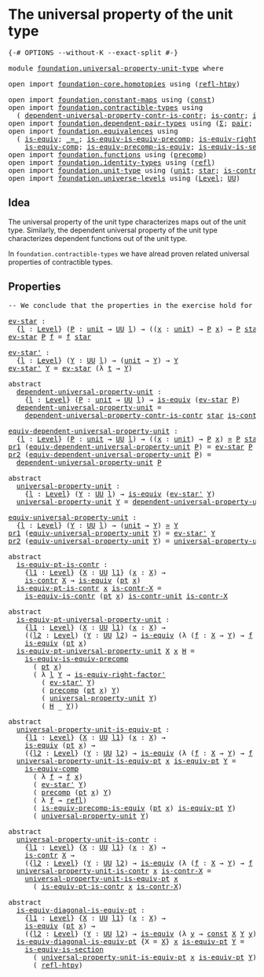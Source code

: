 # The universal property of the unit type

<pre class="Agda"><a id="52" class="Symbol">{-#</a> <a id="56" class="Keyword">OPTIONS</a> <a id="64" class="Pragma">--without-K</a> <a id="76" class="Pragma">--exact-split</a> <a id="90" class="Symbol">#-}</a>

<a id="95" class="Keyword">module</a> <a id="102" href="foundation.universal-property-unit-type.html" class="Module">foundation.universal-property-unit-type</a> <a id="142" class="Keyword">where</a>

<a id="149" class="Keyword">open</a> <a id="154" class="Keyword">import</a> <a id="161" href="foundation-core.homotopies.html" class="Module">foundation-core.homotopies</a> <a id="188" class="Keyword">using</a> <a id="194" class="Symbol">(</a><a id="195" href="foundation-core.homotopies.html#710" class="Function">refl-htpy</a><a id="204" class="Symbol">)</a>

<a id="207" class="Keyword">open</a> <a id="212" class="Keyword">import</a> <a id="219" href="foundation.constant-maps.html" class="Module">foundation.constant-maps</a> <a id="244" class="Keyword">using</a> <a id="250" class="Symbol">(</a><a id="251" href="foundation-core.constant-maps.html#203" class="Function">const</a><a id="256" class="Symbol">)</a>
<a id="258" class="Keyword">open</a> <a id="263" class="Keyword">import</a> <a id="270" href="foundation.contractible-types.html" class="Module">foundation.contractible-types</a> <a id="300" class="Keyword">using</a>
  <a id="308" class="Symbol">(</a> <a id="310" href="foundation.contractible-types.html#3863" class="Function">dependent-universal-property-contr-is-contr</a><a id="353" class="Symbol">;</a> <a id="355" href="foundation-core.contractible-types.html#992" class="Function">is-contr</a><a id="363" class="Symbol">;</a> <a id="365" href="foundation-core.contractible-types.html#4040" class="Function">is-equiv-is-contr</a><a id="382" class="Symbol">)</a>
<a id="384" class="Keyword">open</a> <a id="389" class="Keyword">import</a> <a id="396" href="foundation.dependent-pair-types.html" class="Module">foundation.dependent-pair-types</a> <a id="428" class="Keyword">using</a> <a id="434" class="Symbol">(</a><a id="435" href="foundation-core.dependent-pair-types.html#502" class="Record">Σ</a><a id="436" class="Symbol">;</a> <a id="438" href="foundation-core.dependent-pair-types.html#575" class="InductiveConstructor">pair</a><a id="442" class="Symbol">;</a> <a id="444" href="foundation-core.dependent-pair-types.html#592" class="Field">pr1</a><a id="447" class="Symbol">;</a> <a id="449" href="foundation-core.dependent-pair-types.html#604" class="Field">pr2</a><a id="452" class="Symbol">)</a>
<a id="454" class="Keyword">open</a> <a id="459" class="Keyword">import</a> <a id="466" href="foundation.equivalences.html" class="Module">foundation.equivalences</a> <a id="490" class="Keyword">using</a>
  <a id="498" class="Symbol">(</a> <a id="500" href="foundation-core.equivalences.html#1542" class="Function">is-equiv</a><a id="508" class="Symbol">;</a> <a id="510" href="foundation-core.equivalences.html#1607" class="Function Operator">_≃_</a><a id="513" class="Symbol">;</a> <a id="515" href="foundation.equivalences.html#9571" class="Function">is-equiv-is-equiv-precomp</a><a id="540" class="Symbol">;</a> <a id="542" href="foundation-core.equivalences.html#9634" class="Function">is-equiv-right-factor&#39;</a><a id="564" class="Symbol">;</a>
    <a id="570" href="foundation-core.equivalences.html#7183" class="Function">is-equiv-comp</a><a id="583" class="Symbol">;</a> <a id="585" href="foundation.equivalences.html#7869" class="Function">is-equiv-precomp-is-equiv</a><a id="610" class="Symbol">;</a> <a id="612" href="foundation-core.equivalences.html#11901" class="Function">is-equiv-is-section</a><a id="631" class="Symbol">)</a>
<a id="633" class="Keyword">open</a> <a id="638" class="Keyword">import</a> <a id="645" href="foundation.functions.html" class="Module">foundation.functions</a> <a id="666" class="Keyword">using</a> <a id="672" class="Symbol">(</a><a id="673" href="foundation-core.functions.html#925" class="Function">precomp</a><a id="680" class="Symbol">)</a>
<a id="682" class="Keyword">open</a> <a id="687" class="Keyword">import</a> <a id="694" href="foundation.identity-types.html" class="Module">foundation.identity-types</a> <a id="720" class="Keyword">using</a> <a id="726" class="Symbol">(</a><a id="727" href="foundation-core.identity-types.html#694" class="InductiveConstructor">refl</a><a id="731" class="Symbol">)</a>
<a id="733" class="Keyword">open</a> <a id="738" class="Keyword">import</a> <a id="745" href="foundation.unit-type.html" class="Module">foundation.unit-type</a> <a id="766" class="Keyword">using</a> <a id="772" class="Symbol">(</a><a id="773" href="foundation.unit-type.html#1075" class="Datatype">unit</a><a id="777" class="Symbol">;</a> <a id="779" href="foundation.unit-type.html#1099" class="InductiveConstructor">star</a><a id="783" class="Symbol">;</a> <a id="785" href="foundation.unit-type.html#2015" class="Function">is-contr-unit</a><a id="798" class="Symbol">;</a> <a id="800" href="foundation.unit-type.html#1589" class="Function">pt</a><a id="802" class="Symbol">)</a>
<a id="804" class="Keyword">open</a> <a id="809" class="Keyword">import</a> <a id="816" href="foundation.universe-levels.html" class="Module">foundation.universe-levels</a> <a id="843" class="Keyword">using</a> <a id="849" class="Symbol">(</a><a id="850" href="Agda.Primitive.html#597" class="Postulate">Level</a><a id="855" class="Symbol">;</a> <a id="857" href="foundation-core.universe-levels.html#222" class="Primitive">UU</a><a id="859" class="Symbol">)</a>
</pre>
## Idea

The universal property of the unit type characterizes maps out of the unit type. Similarly, the dependent universal property of the unit type characterizes dependent functions out of the unit type.

In `foundation.contractible-types` we have alread proven related universal properties of contractible types.

## Properties

<pre class="Agda"><a id="1207" class="Comment">-- We conclude that the properties in the exercise hold for the unit type</a>

<a id="ev-star"></a><a id="1282" href="foundation.universal-property-unit-type.html#1282" class="Function">ev-star</a> <a id="1290" class="Symbol">:</a>
  <a id="1294" class="Symbol">{</a><a id="1295" href="foundation.universal-property-unit-type.html#1295" class="Bound">l</a> <a id="1297" class="Symbol">:</a> <a id="1299" href="Agda.Primitive.html#597" class="Postulate">Level</a><a id="1304" class="Symbol">}</a> <a id="1306" class="Symbol">(</a><a id="1307" href="foundation.universal-property-unit-type.html#1307" class="Bound">P</a> <a id="1309" class="Symbol">:</a> <a id="1311" href="foundation.unit-type.html#1075" class="Datatype">unit</a> <a id="1316" class="Symbol">→</a> <a id="1318" href="foundation-core.universe-levels.html#222" class="Primitive">UU</a> <a id="1321" href="foundation.universal-property-unit-type.html#1295" class="Bound">l</a><a id="1322" class="Symbol">)</a> <a id="1324" class="Symbol">→</a> <a id="1326" class="Symbol">((</a><a id="1328" href="foundation.universal-property-unit-type.html#1328" class="Bound">x</a> <a id="1330" class="Symbol">:</a> <a id="1332" href="foundation.unit-type.html#1075" class="Datatype">unit</a><a id="1336" class="Symbol">)</a> <a id="1338" class="Symbol">→</a> <a id="1340" href="foundation.universal-property-unit-type.html#1307" class="Bound">P</a> <a id="1342" href="foundation.universal-property-unit-type.html#1328" class="Bound">x</a><a id="1343" class="Symbol">)</a> <a id="1345" class="Symbol">→</a> <a id="1347" href="foundation.universal-property-unit-type.html#1307" class="Bound">P</a> <a id="1349" href="foundation.unit-type.html#1099" class="InductiveConstructor">star</a>
<a id="1354" href="foundation.universal-property-unit-type.html#1282" class="Function">ev-star</a> <a id="1362" href="foundation.universal-property-unit-type.html#1362" class="Bound">P</a> <a id="1364" href="foundation.universal-property-unit-type.html#1364" class="Bound">f</a> <a id="1366" class="Symbol">=</a> <a id="1368" href="foundation.universal-property-unit-type.html#1364" class="Bound">f</a> <a id="1370" href="foundation.unit-type.html#1099" class="InductiveConstructor">star</a>

<a id="ev-star&#39;"></a><a id="1376" href="foundation.universal-property-unit-type.html#1376" class="Function">ev-star&#39;</a> <a id="1385" class="Symbol">:</a>
  <a id="1389" class="Symbol">{</a><a id="1390" href="foundation.universal-property-unit-type.html#1390" class="Bound">l</a> <a id="1392" class="Symbol">:</a> <a id="1394" href="Agda.Primitive.html#597" class="Postulate">Level</a><a id="1399" class="Symbol">}</a> <a id="1401" class="Symbol">(</a><a id="1402" href="foundation.universal-property-unit-type.html#1402" class="Bound">Y</a> <a id="1404" class="Symbol">:</a> <a id="1406" href="foundation-core.universe-levels.html#222" class="Primitive">UU</a> <a id="1409" href="foundation.universal-property-unit-type.html#1390" class="Bound">l</a><a id="1410" class="Symbol">)</a> <a id="1412" class="Symbol">→</a> <a id="1414" class="Symbol">(</a><a id="1415" href="foundation.unit-type.html#1075" class="Datatype">unit</a> <a id="1420" class="Symbol">→</a> <a id="1422" href="foundation.universal-property-unit-type.html#1402" class="Bound">Y</a><a id="1423" class="Symbol">)</a> <a id="1425" class="Symbol">→</a> <a id="1427" href="foundation.universal-property-unit-type.html#1402" class="Bound">Y</a>
<a id="1429" href="foundation.universal-property-unit-type.html#1376" class="Function">ev-star&#39;</a> <a id="1438" href="foundation.universal-property-unit-type.html#1438" class="Bound">Y</a> <a id="1440" class="Symbol">=</a> <a id="1442" href="foundation.universal-property-unit-type.html#1282" class="Function">ev-star</a> <a id="1450" class="Symbol">(λ</a> <a id="1453" href="foundation.universal-property-unit-type.html#1453" class="Bound">t</a> <a id="1455" class="Symbol">→</a> <a id="1457" href="foundation.universal-property-unit-type.html#1438" class="Bound">Y</a><a id="1458" class="Symbol">)</a>

<a id="1461" class="Keyword">abstract</a>
  <a id="dependent-universal-property-unit"></a><a id="1472" href="foundation.universal-property-unit-type.html#1472" class="Function">dependent-universal-property-unit</a> <a id="1506" class="Symbol">:</a>
    <a id="1512" class="Symbol">{</a><a id="1513" href="foundation.universal-property-unit-type.html#1513" class="Bound">l</a> <a id="1515" class="Symbol">:</a> <a id="1517" href="Agda.Primitive.html#597" class="Postulate">Level</a><a id="1522" class="Symbol">}</a> <a id="1524" class="Symbol">(</a><a id="1525" href="foundation.universal-property-unit-type.html#1525" class="Bound">P</a> <a id="1527" class="Symbol">:</a> <a id="1529" href="foundation.unit-type.html#1075" class="Datatype">unit</a> <a id="1534" class="Symbol">→</a> <a id="1536" href="foundation-core.universe-levels.html#222" class="Primitive">UU</a> <a id="1539" href="foundation.universal-property-unit-type.html#1513" class="Bound">l</a><a id="1540" class="Symbol">)</a> <a id="1542" class="Symbol">→</a> <a id="1544" href="foundation-core.equivalences.html#1542" class="Function">is-equiv</a> <a id="1553" class="Symbol">(</a><a id="1554" href="foundation.universal-property-unit-type.html#1282" class="Function">ev-star</a> <a id="1562" href="foundation.universal-property-unit-type.html#1525" class="Bound">P</a><a id="1563" class="Symbol">)</a>
  <a id="1567" href="foundation.universal-property-unit-type.html#1472" class="Function">dependent-universal-property-unit</a> <a id="1601" class="Symbol">=</a>
    <a id="1607" href="foundation.contractible-types.html#3863" class="Function">dependent-universal-property-contr-is-contr</a> <a id="1651" href="foundation.unit-type.html#1099" class="InductiveConstructor">star</a> <a id="1656" href="foundation.unit-type.html#2015" class="Function">is-contr-unit</a>

<a id="equiv-dependent-universal-property-unit"></a><a id="1671" href="foundation.universal-property-unit-type.html#1671" class="Function">equiv-dependent-universal-property-unit</a> <a id="1711" class="Symbol">:</a>
  <a id="1715" class="Symbol">{</a><a id="1716" href="foundation.universal-property-unit-type.html#1716" class="Bound">l</a> <a id="1718" class="Symbol">:</a> <a id="1720" href="Agda.Primitive.html#597" class="Postulate">Level</a><a id="1725" class="Symbol">}</a> <a id="1727" class="Symbol">(</a><a id="1728" href="foundation.universal-property-unit-type.html#1728" class="Bound">P</a> <a id="1730" class="Symbol">:</a> <a id="1732" href="foundation.unit-type.html#1075" class="Datatype">unit</a> <a id="1737" class="Symbol">→</a> <a id="1739" href="foundation-core.universe-levels.html#222" class="Primitive">UU</a> <a id="1742" href="foundation.universal-property-unit-type.html#1716" class="Bound">l</a><a id="1743" class="Symbol">)</a> <a id="1745" class="Symbol">→</a> <a id="1747" class="Symbol">((</a><a id="1749" href="foundation.universal-property-unit-type.html#1749" class="Bound">x</a> <a id="1751" class="Symbol">:</a> <a id="1753" href="foundation.unit-type.html#1075" class="Datatype">unit</a><a id="1757" class="Symbol">)</a> <a id="1759" class="Symbol">→</a> <a id="1761" href="foundation.universal-property-unit-type.html#1728" class="Bound">P</a> <a id="1763" href="foundation.universal-property-unit-type.html#1749" class="Bound">x</a><a id="1764" class="Symbol">)</a> <a id="1766" href="foundation-core.equivalences.html#1607" class="Function Operator">≃</a> <a id="1768" href="foundation.universal-property-unit-type.html#1728" class="Bound">P</a> <a id="1770" href="foundation.unit-type.html#1099" class="InductiveConstructor">star</a>
<a id="1775" href="foundation-core.dependent-pair-types.html#592" class="Field">pr1</a> <a id="1779" class="Symbol">(</a><a id="1780" href="foundation.universal-property-unit-type.html#1671" class="Function">equiv-dependent-universal-property-unit</a> <a id="1820" href="foundation.universal-property-unit-type.html#1820" class="Bound">P</a><a id="1821" class="Symbol">)</a> <a id="1823" class="Symbol">=</a> <a id="1825" href="foundation.universal-property-unit-type.html#1282" class="Function">ev-star</a> <a id="1833" href="foundation.universal-property-unit-type.html#1820" class="Bound">P</a>
<a id="1835" href="foundation-core.dependent-pair-types.html#604" class="Field">pr2</a> <a id="1839" class="Symbol">(</a><a id="1840" href="foundation.universal-property-unit-type.html#1671" class="Function">equiv-dependent-universal-property-unit</a> <a id="1880" href="foundation.universal-property-unit-type.html#1880" class="Bound">P</a><a id="1881" class="Symbol">)</a> <a id="1883" class="Symbol">=</a>
  <a id="1887" href="foundation.universal-property-unit-type.html#1472" class="Function">dependent-universal-property-unit</a> <a id="1921" href="foundation.universal-property-unit-type.html#1880" class="Bound">P</a>

<a id="1924" class="Keyword">abstract</a>
  <a id="universal-property-unit"></a><a id="1935" href="foundation.universal-property-unit-type.html#1935" class="Function">universal-property-unit</a> <a id="1959" class="Symbol">:</a>
    <a id="1965" class="Symbol">{</a><a id="1966" href="foundation.universal-property-unit-type.html#1966" class="Bound">l</a> <a id="1968" class="Symbol">:</a> <a id="1970" href="Agda.Primitive.html#597" class="Postulate">Level</a><a id="1975" class="Symbol">}</a> <a id="1977" class="Symbol">(</a><a id="1978" href="foundation.universal-property-unit-type.html#1978" class="Bound">Y</a> <a id="1980" class="Symbol">:</a> <a id="1982" href="foundation-core.universe-levels.html#222" class="Primitive">UU</a> <a id="1985" href="foundation.universal-property-unit-type.html#1966" class="Bound">l</a><a id="1986" class="Symbol">)</a> <a id="1988" class="Symbol">→</a> <a id="1990" href="foundation-core.equivalences.html#1542" class="Function">is-equiv</a> <a id="1999" class="Symbol">(</a><a id="2000" href="foundation.universal-property-unit-type.html#1376" class="Function">ev-star&#39;</a> <a id="2009" href="foundation.universal-property-unit-type.html#1978" class="Bound">Y</a><a id="2010" class="Symbol">)</a>
  <a id="2014" href="foundation.universal-property-unit-type.html#1935" class="Function">universal-property-unit</a> <a id="2038" href="foundation.universal-property-unit-type.html#2038" class="Bound">Y</a> <a id="2040" class="Symbol">=</a> <a id="2042" href="foundation.universal-property-unit-type.html#1472" class="Function">dependent-universal-property-unit</a> <a id="2076" class="Symbol">(λ</a> <a id="2079" href="foundation.universal-property-unit-type.html#2079" class="Bound">t</a> <a id="2081" class="Symbol">→</a> <a id="2083" href="foundation.universal-property-unit-type.html#2038" class="Bound">Y</a><a id="2084" class="Symbol">)</a>

<a id="equiv-universal-property-unit"></a><a id="2087" href="foundation.universal-property-unit-type.html#2087" class="Function">equiv-universal-property-unit</a> <a id="2117" class="Symbol">:</a>
  <a id="2121" class="Symbol">{</a><a id="2122" href="foundation.universal-property-unit-type.html#2122" class="Bound">l</a> <a id="2124" class="Symbol">:</a> <a id="2126" href="Agda.Primitive.html#597" class="Postulate">Level</a><a id="2131" class="Symbol">}</a> <a id="2133" class="Symbol">(</a><a id="2134" href="foundation.universal-property-unit-type.html#2134" class="Bound">Y</a> <a id="2136" class="Symbol">:</a> <a id="2138" href="foundation-core.universe-levels.html#222" class="Primitive">UU</a> <a id="2141" href="foundation.universal-property-unit-type.html#2122" class="Bound">l</a><a id="2142" class="Symbol">)</a> <a id="2144" class="Symbol">→</a> <a id="2146" class="Symbol">(</a><a id="2147" href="foundation.unit-type.html#1075" class="Datatype">unit</a> <a id="2152" class="Symbol">→</a> <a id="2154" href="foundation.universal-property-unit-type.html#2134" class="Bound">Y</a><a id="2155" class="Symbol">)</a> <a id="2157" href="foundation-core.equivalences.html#1607" class="Function Operator">≃</a> <a id="2159" href="foundation.universal-property-unit-type.html#2134" class="Bound">Y</a>
<a id="2161" href="foundation-core.dependent-pair-types.html#592" class="Field">pr1</a> <a id="2165" class="Symbol">(</a><a id="2166" href="foundation.universal-property-unit-type.html#2087" class="Function">equiv-universal-property-unit</a> <a id="2196" href="foundation.universal-property-unit-type.html#2196" class="Bound">Y</a><a id="2197" class="Symbol">)</a> <a id="2199" class="Symbol">=</a> <a id="2201" href="foundation.universal-property-unit-type.html#1376" class="Function">ev-star&#39;</a> <a id="2210" href="foundation.universal-property-unit-type.html#2196" class="Bound">Y</a>
<a id="2212" href="foundation-core.dependent-pair-types.html#604" class="Field">pr2</a> <a id="2216" class="Symbol">(</a><a id="2217" href="foundation.universal-property-unit-type.html#2087" class="Function">equiv-universal-property-unit</a> <a id="2247" href="foundation.universal-property-unit-type.html#2247" class="Bound">Y</a><a id="2248" class="Symbol">)</a> <a id="2250" class="Symbol">=</a> <a id="2252" href="foundation.universal-property-unit-type.html#1935" class="Function">universal-property-unit</a> <a id="2276" href="foundation.universal-property-unit-type.html#2247" class="Bound">Y</a>

<a id="2279" class="Keyword">abstract</a>
  <a id="is-equiv-pt-is-contr"></a><a id="2290" href="foundation.universal-property-unit-type.html#2290" class="Function">is-equiv-pt-is-contr</a> <a id="2311" class="Symbol">:</a>
    <a id="2317" class="Symbol">{</a><a id="2318" href="foundation.universal-property-unit-type.html#2318" class="Bound">l1</a> <a id="2321" class="Symbol">:</a> <a id="2323" href="Agda.Primitive.html#597" class="Postulate">Level</a><a id="2328" class="Symbol">}</a> <a id="2330" class="Symbol">{</a><a id="2331" href="foundation.universal-property-unit-type.html#2331" class="Bound">X</a> <a id="2333" class="Symbol">:</a> <a id="2335" href="foundation-core.universe-levels.html#222" class="Primitive">UU</a> <a id="2338" href="foundation.universal-property-unit-type.html#2318" class="Bound">l1</a><a id="2340" class="Symbol">}</a> <a id="2342" class="Symbol">(</a><a id="2343" href="foundation.universal-property-unit-type.html#2343" class="Bound">x</a> <a id="2345" class="Symbol">:</a> <a id="2347" href="foundation.universal-property-unit-type.html#2331" class="Bound">X</a><a id="2348" class="Symbol">)</a> <a id="2350" class="Symbol">→</a>
    <a id="2356" href="foundation-core.contractible-types.html#992" class="Function">is-contr</a> <a id="2365" href="foundation.universal-property-unit-type.html#2331" class="Bound">X</a> <a id="2367" class="Symbol">→</a> <a id="2369" href="foundation-core.equivalences.html#1542" class="Function">is-equiv</a> <a id="2378" class="Symbol">(</a><a id="2379" href="foundation.unit-type.html#1589" class="Function">pt</a> <a id="2382" href="foundation.universal-property-unit-type.html#2343" class="Bound">x</a><a id="2383" class="Symbol">)</a>
  <a id="2387" href="foundation.universal-property-unit-type.html#2290" class="Function">is-equiv-pt-is-contr</a> <a id="2408" href="foundation.universal-property-unit-type.html#2408" class="Bound">x</a> <a id="2410" href="foundation.universal-property-unit-type.html#2410" class="Bound">is-contr-X</a> <a id="2421" class="Symbol">=</a>
    <a id="2427" href="foundation-core.contractible-types.html#4040" class="Function">is-equiv-is-contr</a> <a id="2445" class="Symbol">(</a><a id="2446" href="foundation.unit-type.html#1589" class="Function">pt</a> <a id="2449" href="foundation.universal-property-unit-type.html#2408" class="Bound">x</a><a id="2450" class="Symbol">)</a> <a id="2452" href="foundation.unit-type.html#2015" class="Function">is-contr-unit</a> <a id="2466" href="foundation.universal-property-unit-type.html#2410" class="Bound">is-contr-X</a>

<a id="2478" class="Keyword">abstract</a>
  <a id="is-equiv-pt-universal-property-unit"></a><a id="2489" href="foundation.universal-property-unit-type.html#2489" class="Function">is-equiv-pt-universal-property-unit</a> <a id="2525" class="Symbol">:</a>
    <a id="2531" class="Symbol">{</a><a id="2532" href="foundation.universal-property-unit-type.html#2532" class="Bound">l1</a> <a id="2535" class="Symbol">:</a> <a id="2537" href="Agda.Primitive.html#597" class="Postulate">Level</a><a id="2542" class="Symbol">}</a> <a id="2544" class="Symbol">(</a><a id="2545" href="foundation.universal-property-unit-type.html#2545" class="Bound">X</a> <a id="2547" class="Symbol">:</a> <a id="2549" href="foundation-core.universe-levels.html#222" class="Primitive">UU</a> <a id="2552" href="foundation.universal-property-unit-type.html#2532" class="Bound">l1</a><a id="2554" class="Symbol">)</a> <a id="2556" class="Symbol">(</a><a id="2557" href="foundation.universal-property-unit-type.html#2557" class="Bound">x</a> <a id="2559" class="Symbol">:</a> <a id="2561" href="foundation.universal-property-unit-type.html#2545" class="Bound">X</a><a id="2562" class="Symbol">)</a> <a id="2564" class="Symbol">→</a>
    <a id="2570" class="Symbol">((</a><a id="2572" href="foundation.universal-property-unit-type.html#2572" class="Bound">l2</a> <a id="2575" class="Symbol">:</a> <a id="2577" href="Agda.Primitive.html#597" class="Postulate">Level</a><a id="2582" class="Symbol">)</a> <a id="2584" class="Symbol">(</a><a id="2585" href="foundation.universal-property-unit-type.html#2585" class="Bound">Y</a> <a id="2587" class="Symbol">:</a> <a id="2589" href="foundation-core.universe-levels.html#222" class="Primitive">UU</a> <a id="2592" href="foundation.universal-property-unit-type.html#2572" class="Bound">l2</a><a id="2594" class="Symbol">)</a> <a id="2596" class="Symbol">→</a> <a id="2598" href="foundation-core.equivalences.html#1542" class="Function">is-equiv</a> <a id="2607" class="Symbol">(λ</a> <a id="2610" class="Symbol">(</a><a id="2611" href="foundation.universal-property-unit-type.html#2611" class="Bound">f</a> <a id="2613" class="Symbol">:</a> <a id="2615" href="foundation.universal-property-unit-type.html#2545" class="Bound">X</a> <a id="2617" class="Symbol">→</a> <a id="2619" href="foundation.universal-property-unit-type.html#2585" class="Bound">Y</a><a id="2620" class="Symbol">)</a> <a id="2622" class="Symbol">→</a> <a id="2624" href="foundation.universal-property-unit-type.html#2611" class="Bound">f</a> <a id="2626" href="foundation.universal-property-unit-type.html#2557" class="Bound">x</a><a id="2627" class="Symbol">))</a> <a id="2630" class="Symbol">→</a>
    <a id="2636" href="foundation-core.equivalences.html#1542" class="Function">is-equiv</a> <a id="2645" class="Symbol">(</a><a id="2646" href="foundation.unit-type.html#1589" class="Function">pt</a> <a id="2649" href="foundation.universal-property-unit-type.html#2557" class="Bound">x</a><a id="2650" class="Symbol">)</a>
  <a id="2654" href="foundation.universal-property-unit-type.html#2489" class="Function">is-equiv-pt-universal-property-unit</a> <a id="2690" href="foundation.universal-property-unit-type.html#2690" class="Bound">X</a> <a id="2692" href="foundation.universal-property-unit-type.html#2692" class="Bound">x</a> <a id="2694" href="foundation.universal-property-unit-type.html#2694" class="Bound">H</a> <a id="2696" class="Symbol">=</a>
    <a id="2702" href="foundation.equivalences.html#9571" class="Function">is-equiv-is-equiv-precomp</a>
      <a id="2734" class="Symbol">(</a> <a id="2736" href="foundation.unit-type.html#1589" class="Function">pt</a> <a id="2739" href="foundation.universal-property-unit-type.html#2692" class="Bound">x</a><a id="2740" class="Symbol">)</a>
      <a id="2748" class="Symbol">(</a> <a id="2750" class="Symbol">λ</a> <a id="2752" href="foundation.universal-property-unit-type.html#2752" class="Bound">l</a> <a id="2754" href="foundation.universal-property-unit-type.html#2754" class="Bound">Y</a> <a id="2756" class="Symbol">→</a> <a id="2758" href="foundation-core.equivalences.html#9634" class="Function">is-equiv-right-factor&#39;</a>
        <a id="2789" class="Symbol">(</a> <a id="2791" href="foundation.universal-property-unit-type.html#1376" class="Function">ev-star&#39;</a> <a id="2800" href="foundation.universal-property-unit-type.html#2754" class="Bound">Y</a><a id="2801" class="Symbol">)</a>
        <a id="2811" class="Symbol">(</a> <a id="2813" href="foundation-core.functions.html#925" class="Function">precomp</a> <a id="2821" class="Symbol">(</a><a id="2822" href="foundation.unit-type.html#1589" class="Function">pt</a> <a id="2825" href="foundation.universal-property-unit-type.html#2692" class="Bound">x</a><a id="2826" class="Symbol">)</a> <a id="2828" href="foundation.universal-property-unit-type.html#2754" class="Bound">Y</a><a id="2829" class="Symbol">)</a>
        <a id="2839" class="Symbol">(</a> <a id="2841" href="foundation.universal-property-unit-type.html#1935" class="Function">universal-property-unit</a> <a id="2865" href="foundation.universal-property-unit-type.html#2754" class="Bound">Y</a><a id="2866" class="Symbol">)</a>
        <a id="2876" class="Symbol">(</a> <a id="2878" href="foundation.universal-property-unit-type.html#2694" class="Bound">H</a> <a id="2880" class="Symbol">_</a> <a id="2882" href="foundation.universal-property-unit-type.html#2754" class="Bound">Y</a><a id="2883" class="Symbol">))</a>

<a id="2887" class="Keyword">abstract</a>
  <a id="universal-property-unit-is-equiv-pt"></a><a id="2898" href="foundation.universal-property-unit-type.html#2898" class="Function">universal-property-unit-is-equiv-pt</a> <a id="2934" class="Symbol">:</a>
    <a id="2940" class="Symbol">{</a><a id="2941" href="foundation.universal-property-unit-type.html#2941" class="Bound">l1</a> <a id="2944" class="Symbol">:</a> <a id="2946" href="Agda.Primitive.html#597" class="Postulate">Level</a><a id="2951" class="Symbol">}</a> <a id="2953" class="Symbol">{</a><a id="2954" href="foundation.universal-property-unit-type.html#2954" class="Bound">X</a> <a id="2956" class="Symbol">:</a> <a id="2958" href="foundation-core.universe-levels.html#222" class="Primitive">UU</a> <a id="2961" href="foundation.universal-property-unit-type.html#2941" class="Bound">l1</a><a id="2963" class="Symbol">}</a> <a id="2965" class="Symbol">(</a><a id="2966" href="foundation.universal-property-unit-type.html#2966" class="Bound">x</a> <a id="2968" class="Symbol">:</a> <a id="2970" href="foundation.universal-property-unit-type.html#2954" class="Bound">X</a><a id="2971" class="Symbol">)</a> <a id="2973" class="Symbol">→</a>
    <a id="2979" href="foundation-core.equivalences.html#1542" class="Function">is-equiv</a> <a id="2988" class="Symbol">(</a><a id="2989" href="foundation.unit-type.html#1589" class="Function">pt</a> <a id="2992" href="foundation.universal-property-unit-type.html#2966" class="Bound">x</a><a id="2993" class="Symbol">)</a> <a id="2995" class="Symbol">→</a>
    <a id="3001" class="Symbol">({</a><a id="3003" href="foundation.universal-property-unit-type.html#3003" class="Bound">l2</a> <a id="3006" class="Symbol">:</a> <a id="3008" href="Agda.Primitive.html#597" class="Postulate">Level</a><a id="3013" class="Symbol">}</a> <a id="3015" class="Symbol">(</a><a id="3016" href="foundation.universal-property-unit-type.html#3016" class="Bound">Y</a> <a id="3018" class="Symbol">:</a> <a id="3020" href="foundation-core.universe-levels.html#222" class="Primitive">UU</a> <a id="3023" href="foundation.universal-property-unit-type.html#3003" class="Bound">l2</a><a id="3025" class="Symbol">)</a> <a id="3027" class="Symbol">→</a> <a id="3029" href="foundation-core.equivalences.html#1542" class="Function">is-equiv</a> <a id="3038" class="Symbol">(λ</a> <a id="3041" class="Symbol">(</a><a id="3042" href="foundation.universal-property-unit-type.html#3042" class="Bound">f</a> <a id="3044" class="Symbol">:</a> <a id="3046" href="foundation.universal-property-unit-type.html#2954" class="Bound">X</a> <a id="3048" class="Symbol">→</a> <a id="3050" href="foundation.universal-property-unit-type.html#3016" class="Bound">Y</a><a id="3051" class="Symbol">)</a> <a id="3053" class="Symbol">→</a> <a id="3055" href="foundation.universal-property-unit-type.html#3042" class="Bound">f</a> <a id="3057" href="foundation.universal-property-unit-type.html#2966" class="Bound">x</a><a id="3058" class="Symbol">))</a>
  <a id="3063" href="foundation.universal-property-unit-type.html#2898" class="Function">universal-property-unit-is-equiv-pt</a> <a id="3099" href="foundation.universal-property-unit-type.html#3099" class="Bound">x</a> <a id="3101" href="foundation.universal-property-unit-type.html#3101" class="Bound">is-equiv-pt</a> <a id="3113" href="foundation.universal-property-unit-type.html#3113" class="Bound">Y</a> <a id="3115" class="Symbol">=</a>
    <a id="3121" href="foundation-core.equivalences.html#7183" class="Function">is-equiv-comp</a>
      <a id="3141" class="Symbol">(</a> <a id="3143" class="Symbol">λ</a> <a id="3145" href="foundation.universal-property-unit-type.html#3145" class="Bound">f</a> <a id="3147" class="Symbol">→</a> <a id="3149" href="foundation.universal-property-unit-type.html#3145" class="Bound">f</a> <a id="3151" href="foundation.universal-property-unit-type.html#3099" class="Bound">x</a><a id="3152" class="Symbol">)</a>
      <a id="3160" class="Symbol">(</a> <a id="3162" href="foundation.universal-property-unit-type.html#1376" class="Function">ev-star&#39;</a> <a id="3171" href="foundation.universal-property-unit-type.html#3113" class="Bound">Y</a><a id="3172" class="Symbol">)</a>
      <a id="3180" class="Symbol">(</a> <a id="3182" href="foundation-core.functions.html#925" class="Function">precomp</a> <a id="3190" class="Symbol">(</a><a id="3191" href="foundation.unit-type.html#1589" class="Function">pt</a> <a id="3194" href="foundation.universal-property-unit-type.html#3099" class="Bound">x</a><a id="3195" class="Symbol">)</a> <a id="3197" href="foundation.universal-property-unit-type.html#3113" class="Bound">Y</a><a id="3198" class="Symbol">)</a>
      <a id="3206" class="Symbol">(</a> <a id="3208" class="Symbol">λ</a> <a id="3210" href="foundation.universal-property-unit-type.html#3210" class="Bound">f</a> <a id="3212" class="Symbol">→</a> <a id="3214" href="foundation-core.identity-types.html#694" class="InductiveConstructor">refl</a><a id="3218" class="Symbol">)</a>
      <a id="3226" class="Symbol">(</a> <a id="3228" href="foundation.equivalences.html#7869" class="Function">is-equiv-precomp-is-equiv</a> <a id="3254" class="Symbol">(</a><a id="3255" href="foundation.unit-type.html#1589" class="Function">pt</a> <a id="3258" href="foundation.universal-property-unit-type.html#3099" class="Bound">x</a><a id="3259" class="Symbol">)</a> <a id="3261" href="foundation.universal-property-unit-type.html#3101" class="Bound">is-equiv-pt</a> <a id="3273" href="foundation.universal-property-unit-type.html#3113" class="Bound">Y</a><a id="3274" class="Symbol">)</a>
      <a id="3282" class="Symbol">(</a> <a id="3284" href="foundation.universal-property-unit-type.html#1935" class="Function">universal-property-unit</a> <a id="3308" href="foundation.universal-property-unit-type.html#3113" class="Bound">Y</a><a id="3309" class="Symbol">)</a>

<a id="3312" class="Keyword">abstract</a>
  <a id="universal-property-unit-is-contr"></a><a id="3323" href="foundation.universal-property-unit-type.html#3323" class="Function">universal-property-unit-is-contr</a> <a id="3356" class="Symbol">:</a>
    <a id="3362" class="Symbol">{</a><a id="3363" href="foundation.universal-property-unit-type.html#3363" class="Bound">l1</a> <a id="3366" class="Symbol">:</a> <a id="3368" href="Agda.Primitive.html#597" class="Postulate">Level</a><a id="3373" class="Symbol">}</a> <a id="3375" class="Symbol">{</a><a id="3376" href="foundation.universal-property-unit-type.html#3376" class="Bound">X</a> <a id="3378" class="Symbol">:</a> <a id="3380" href="foundation-core.universe-levels.html#222" class="Primitive">UU</a> <a id="3383" href="foundation.universal-property-unit-type.html#3363" class="Bound">l1</a><a id="3385" class="Symbol">}</a> <a id="3387" class="Symbol">(</a><a id="3388" href="foundation.universal-property-unit-type.html#3388" class="Bound">x</a> <a id="3390" class="Symbol">:</a> <a id="3392" href="foundation.universal-property-unit-type.html#3376" class="Bound">X</a><a id="3393" class="Symbol">)</a> <a id="3395" class="Symbol">→</a>
    <a id="3401" href="foundation-core.contractible-types.html#992" class="Function">is-contr</a> <a id="3410" href="foundation.universal-property-unit-type.html#3376" class="Bound">X</a> <a id="3412" class="Symbol">→</a>
    <a id="3418" class="Symbol">({</a><a id="3420" href="foundation.universal-property-unit-type.html#3420" class="Bound">l2</a> <a id="3423" class="Symbol">:</a> <a id="3425" href="Agda.Primitive.html#597" class="Postulate">Level</a><a id="3430" class="Symbol">}</a> <a id="3432" class="Symbol">(</a><a id="3433" href="foundation.universal-property-unit-type.html#3433" class="Bound">Y</a> <a id="3435" class="Symbol">:</a> <a id="3437" href="foundation-core.universe-levels.html#222" class="Primitive">UU</a> <a id="3440" href="foundation.universal-property-unit-type.html#3420" class="Bound">l2</a><a id="3442" class="Symbol">)</a> <a id="3444" class="Symbol">→</a> <a id="3446" href="foundation-core.equivalences.html#1542" class="Function">is-equiv</a> <a id="3455" class="Symbol">(λ</a> <a id="3458" class="Symbol">(</a><a id="3459" href="foundation.universal-property-unit-type.html#3459" class="Bound">f</a> <a id="3461" class="Symbol">:</a> <a id="3463" href="foundation.universal-property-unit-type.html#3376" class="Bound">X</a> <a id="3465" class="Symbol">→</a> <a id="3467" href="foundation.universal-property-unit-type.html#3433" class="Bound">Y</a><a id="3468" class="Symbol">)</a> <a id="3470" class="Symbol">→</a> <a id="3472" href="foundation.universal-property-unit-type.html#3459" class="Bound">f</a> <a id="3474" href="foundation.universal-property-unit-type.html#3388" class="Bound">x</a><a id="3475" class="Symbol">))</a>
  <a id="3480" href="foundation.universal-property-unit-type.html#3323" class="Function">universal-property-unit-is-contr</a> <a id="3513" href="foundation.universal-property-unit-type.html#3513" class="Bound">x</a> <a id="3515" href="foundation.universal-property-unit-type.html#3515" class="Bound">is-contr-X</a> <a id="3526" class="Symbol">=</a>
    <a id="3532" href="foundation.universal-property-unit-type.html#2898" class="Function">universal-property-unit-is-equiv-pt</a> <a id="3568" href="foundation.universal-property-unit-type.html#3513" class="Bound">x</a>
      <a id="3576" class="Symbol">(</a> <a id="3578" href="foundation.universal-property-unit-type.html#2290" class="Function">is-equiv-pt-is-contr</a> <a id="3599" href="foundation.universal-property-unit-type.html#3513" class="Bound">x</a> <a id="3601" href="foundation.universal-property-unit-type.html#3515" class="Bound">is-contr-X</a><a id="3611" class="Symbol">)</a>

<a id="3614" class="Keyword">abstract</a>
  <a id="is-equiv-diagonal-is-equiv-pt"></a><a id="3625" href="foundation.universal-property-unit-type.html#3625" class="Function">is-equiv-diagonal-is-equiv-pt</a> <a id="3655" class="Symbol">:</a>
    <a id="3661" class="Symbol">{</a><a id="3662" href="foundation.universal-property-unit-type.html#3662" class="Bound">l1</a> <a id="3665" class="Symbol">:</a> <a id="3667" href="Agda.Primitive.html#597" class="Postulate">Level</a><a id="3672" class="Symbol">}</a> <a id="3674" class="Symbol">{</a><a id="3675" href="foundation.universal-property-unit-type.html#3675" class="Bound">X</a> <a id="3677" class="Symbol">:</a> <a id="3679" href="foundation-core.universe-levels.html#222" class="Primitive">UU</a> <a id="3682" href="foundation.universal-property-unit-type.html#3662" class="Bound">l1</a><a id="3684" class="Symbol">}</a> <a id="3686" class="Symbol">(</a><a id="3687" href="foundation.universal-property-unit-type.html#3687" class="Bound">x</a> <a id="3689" class="Symbol">:</a> <a id="3691" href="foundation.universal-property-unit-type.html#3675" class="Bound">X</a><a id="3692" class="Symbol">)</a> <a id="3694" class="Symbol">→</a>
    <a id="3700" href="foundation-core.equivalences.html#1542" class="Function">is-equiv</a> <a id="3709" class="Symbol">(</a><a id="3710" href="foundation.unit-type.html#1589" class="Function">pt</a> <a id="3713" href="foundation.universal-property-unit-type.html#3687" class="Bound">x</a><a id="3714" class="Symbol">)</a> <a id="3716" class="Symbol">→</a>
    <a id="3722" class="Symbol">({</a><a id="3724" href="foundation.universal-property-unit-type.html#3724" class="Bound">l2</a> <a id="3727" class="Symbol">:</a> <a id="3729" href="Agda.Primitive.html#597" class="Postulate">Level</a><a id="3734" class="Symbol">}</a> <a id="3736" class="Symbol">(</a><a id="3737" href="foundation.universal-property-unit-type.html#3737" class="Bound">Y</a> <a id="3739" class="Symbol">:</a> <a id="3741" href="foundation-core.universe-levels.html#222" class="Primitive">UU</a> <a id="3744" href="foundation.universal-property-unit-type.html#3724" class="Bound">l2</a><a id="3746" class="Symbol">)</a> <a id="3748" class="Symbol">→</a> <a id="3750" href="foundation-core.equivalences.html#1542" class="Function">is-equiv</a> <a id="3759" class="Symbol">(λ</a> <a id="3762" href="foundation.universal-property-unit-type.html#3762" class="Bound">y</a> <a id="3764" class="Symbol">→</a> <a id="3766" href="foundation-core.constant-maps.html#203" class="Function">const</a> <a id="3772" href="foundation.universal-property-unit-type.html#3675" class="Bound">X</a> <a id="3774" href="foundation.universal-property-unit-type.html#3737" class="Bound">Y</a> <a id="3776" href="foundation.universal-property-unit-type.html#3762" class="Bound">y</a><a id="3777" class="Symbol">))</a>
  <a id="3782" href="foundation.universal-property-unit-type.html#3625" class="Function">is-equiv-diagonal-is-equiv-pt</a> <a id="3812" class="Symbol">{</a><a id="3813" class="Argument">X</a> <a id="3815" class="Symbol">=</a> <a id="3817" href="foundation.universal-property-unit-type.html#3817" class="Bound">X</a><a id="3818" class="Symbol">}</a> <a id="3820" href="foundation.universal-property-unit-type.html#3820" class="Bound">x</a> <a id="3822" href="foundation.universal-property-unit-type.html#3822" class="Bound">is-equiv-pt</a> <a id="3834" href="foundation.universal-property-unit-type.html#3834" class="Bound">Y</a> <a id="3836" class="Symbol">=</a>
    <a id="3842" href="foundation-core.equivalences.html#11901" class="Function">is-equiv-is-section</a>
      <a id="3868" class="Symbol">(</a> <a id="3870" href="foundation.universal-property-unit-type.html#2898" class="Function">universal-property-unit-is-equiv-pt</a> <a id="3906" href="foundation.universal-property-unit-type.html#3820" class="Bound">x</a> <a id="3908" href="foundation.universal-property-unit-type.html#3822" class="Bound">is-equiv-pt</a> <a id="3920" href="foundation.universal-property-unit-type.html#3834" class="Bound">Y</a><a id="3921" class="Symbol">)</a>
      <a id="3929" class="Symbol">(</a> <a id="3931" href="foundation-core.homotopies.html#710" class="Function">refl-htpy</a><a id="3940" class="Symbol">)</a>
</pre>